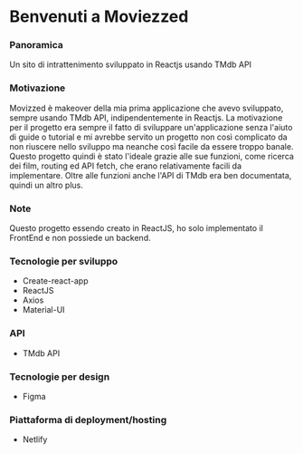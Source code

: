 # Benvenuti a Moviezzed

### Panoramica
Un sito di intrattenimento sviluppato in Reactjs usando TMdb API

### Motivazione
Movizzed è makeover della mia prima applicazione che avevo sviluppato, sempre usando TMdb API, indipendentemente in Reactjs.
La motivazione per il progetto era sempre il fatto di sviluppare un'applicazione senza l'aiuto di guide o tutorial e
mi avrebbe servito un progetto non così complicato da non riuscere nello sviluppo ma neanche così facile da essere troppo banale.
Questo progetto quindi è stato l'ideale grazie alle sue funzioni, come ricerca dei film, routing ed API fetch, che erano relativamente
facili da implementare. Oltre alle funzioni anche l'API di TMdb era ben documentata, quindi un altro plus.

### Note
Questo progetto essendo creato in ReactJS, ho solo implementato il FrontEnd e non possiede un backend.

### Tecnologie per sviluppo
* Create-react-app
* ReactJS
* Axios
* Material-UI

### API
* TMdb API

### Tecnologie per design
* Figma

### Piattaforma di deployment/hosting
* Netlify
